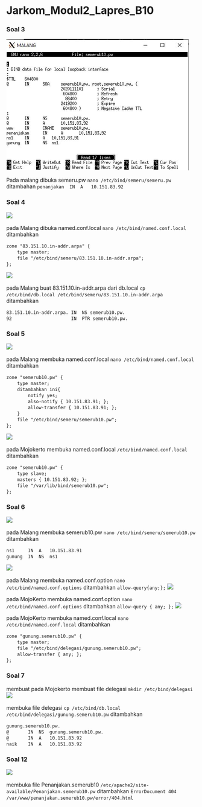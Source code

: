 # Jarkom_Modul2_Lapres_B10
### Soal 3
![](.//img/malang.semerub10.pw.jpg)

Pada malang dibuka semeru.pw
```nano /etc/bind/semeru/semeru.pw```
ditambahan
```penanjakan  IN  A   10.151.83.92```
### Soal 4
![](.//img/Malang.named.conf.local.jpg)

pada Malang dibuka named.conf.local
```nano /etc/bind/named.conf.local```
ditambahkan
```
zone "83.151.10.in-addr.arpa" {
    type master;
    file "/etc/bind/semeru/83.151.10.in-addr.arpa";
};
```
![](.//img/Malang.83.151.10.JPG)

pada Malang buat 83.151.10.in-addr.arpa dari db.local
```cp /etc/bind/db.local /etc/bind/semeru/83.151.10.in-addr.arpa```
ditambahkan
```
83.151.10.in-addr.arpa. IN  NS semerub10.pw.
92                      IN  PTR semerub10.pw.
```
### Soal 5
![](.//img/Malang.named.conf.local.jpg)

pada Malang membuka named.conf.local
```nano /etc/bind/named.conf.local```
ditambahkan
```
zone "semerub10.pw" {
    type master;
    ditambahkan ini{
        notify yes;
        also-notify { 10.151.83.91; };
        allow-transfer { 10.151.83.91; }; 
    }
    file "/etc/bind/semeru/semerub10.pw";
};
```
![](.//img/Mojokerto.named.conf.local.jpg)

pada Mojokerto membuka named.conf.local
```/etc/bind/named.conf.local```
ditambahkan
```
zone "semerub10.pw" {
    type slave;
    masters { 10.151.83.92; }; 
    file "/var/lib/bind/semerub10.pw";
};
```
### Soal 6
![](.//img/malang.semerub10.pw.JPG)

pada Malang membuka semerub10.pw
```nano /etc/bind/semeru/semerub10.pw```
ditambahkan
```
ns1     IN  A   10.151.83.91
gunung  IN  NS  ns1

```
![](.//img/Malang.named.conf.options.JPG)

pada Malang membuka named.conf.option
```nano /etc/bind/named.conf.options```
ditambahkan
```allow-query{any;};```
![](.//img/Mojokerto.named.conf.options.jpg)

pada MojoKerto membuka named.conf.option
```nano /etc/bind/named.conf.options```
ditambahkan
```allow-query { any; };```
![](.//img/Mojokerto.named.conf.local.jpg)

pada MojoKerto membuka named.conf.local
```nano /etc/bind/named.conf.local```
ditambahkan
```
zone "gunung.semerub10.pw" {
    type master;
    file "/etc/bind/delegasi/gunung.semerub10.pw";
    allow-transfer { any; };
};
```
### Soal 7
membuat pada Mojokerto membuat file delegasi
```mkdir /etc/bind/delegasi```
![](.//img/Mojokerto.delegasi.gunung,.semerub10.pw.jpg)

membuka file delegasi
```cp /etc/bind/db.local /etc/bind/delegasi/gunung.semerub10.pw```
ditambahkan
```
gunung.semerub10.pw.
@       IN  NS  gunung.semerub10.pw.
@       IN  A   10.151.83.92
naik    IN  A   10.151.83.92
```
### Soal 12
![](.//img/Probolinggo.penanjakan.semerub10.pw.1.jpg)

membuka file Penanjakan.semerub10
```/etc/apache2/site-available/Penanjakan.semerub10.pw```
ditambahkan
```ErrorDocument 404 /var/www/penanjakan.semerub10.pw/error/404.html```


